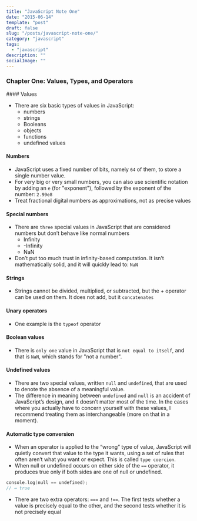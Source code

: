 ```yaml
---
title: "JavaScript Note One"
date: "2015-06-14"
template: "post"
draft: false
slug: "/posts/javascript-note-one/"
category: "javascript"
tags:
  - "javascript"
description: ""
socialImage: ""
---
```


### Chapter One: Values, Types, and Operators

#### Values

+ There are six basic types of values in JavaScript:
  - numbers
  - strings
  - Booleans
  - objects
  - functions
  - undefined values

#### Numbers

+ JavaScript uses a fixed number of bits, namely `64` of them, to store a single number value.
+ For very big or very small numbers, you can also use scientific notation by adding an `e` (for "exponent"), followed by the exponent of the number: `2.99e8`
+ Treat fractional digital numbers as approximations, not as precise values

#### Special numbers

+ There are `three` special values in JavaScript that are considered numbers but don’t behave like normal numbers
  - Infinity
  - -Infinity
  - NaN
+ Don’t put too much trust in infinity-based computation. It isn’t mathematically solid, and it will quickly lead to: `NaN`

#### Strings

+ Strings cannot be divided, multiplied, or subtracted, but the + operator can be used on them. It does not add, but it `concatenates`

#### Unary operators

+ One example is the `typeof` operator

#### Boolean values

+ There is `only one` value in JavaScript that is `not equal to itself`, and that is `NaN`, which stands for "not a number".

#### Undefined values

+ There are two special values, written `null` and `undefined`, that are used to denote the absence of a meaningful value.
+ The difference in meaning between `undefined` and `null` is an accident of JavaScript’s design, and it doesn’t matter most of the time. In the cases where you actually have to concern yourself with these values, I recommend treating them as interchangeable (more on that in a moment).

#### Automatic type conversion

+ When an operator is applied to the “wrong” type of value, JavaScript will quietly convert that value to the type it wants, using a set of rules that often aren’t what you want or expect. This is called `type coercion`.
+ When null or undefined occurs on either side of the `==` operator, it produces true only if both sides are one of null or undefined.

```go
console.log(null == undefined);
// → true
```

+ There are two extra operators: `===` and `!==`. The first tests whether a value is precisely equal to the other, and the second tests whether it is not precisely equal